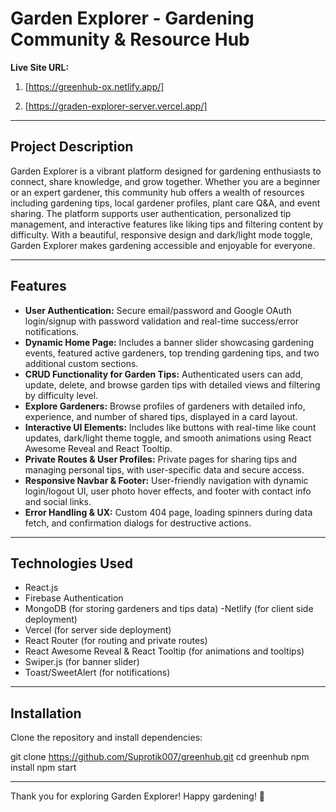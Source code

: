 # Garden Explorer - Gardening Community & Resource Hub

**Live Site URL:**
 1) [https://greenhub-ox.netlify.app/]

2) [https://graden-explorer-server.vercel.app/]
---

## Project Description

Garden Explorer is a vibrant platform designed for gardening enthusiasts to connect, share knowledge, and grow together. Whether you are a beginner or an expert gardener, this community hub offers a wealth of resources including gardening tips, local gardener profiles, plant care Q&A, and event sharing. The platform supports user authentication, personalized tip management, and interactive features like liking tips and filtering content by difficulty. With a beautiful, responsive design and dark/light mode toggle, Garden Explorer makes gardening accessible and enjoyable for everyone.

---

## Features

- **User Authentication:** Secure email/password and Google OAuth login/signup with password validation and real-time success/error notifications.
- **Dynamic Home Page:** Includes a banner slider showcasing gardening events, featured active gardeners, top trending gardening tips, and two additional custom sections.
- **CRUD Functionality for Garden Tips:** Authenticated users can add, update, delete, and browse garden tips with detailed views and filtering by difficulty level.
- **Explore Gardeners:** Browse profiles of gardeners with detailed info, experience, and number of shared tips, displayed in a card layout.
- **Interactive UI Elements:** Includes like buttons with real-time like count updates, dark/light theme toggle, and smooth animations using React Awesome Reveal and React Tooltip.
- **Private Routes & User Profiles:** Private pages for sharing tips and managing personal tips, with user-specific data and secure access.
- **Responsive Navbar & Footer:** User-friendly navigation with dynamic login/logout UI, user photo hover effects, and footer with contact info and social links.
- **Error Handling & UX:** Custom 404 page, loading spinners during data fetch, and confirmation dialogs for destructive actions.

---

## Technologies Used

- React.js 
- Firebase Authentication 
- MongoDB (for storing gardeners and tips data)
-Netlify (for client side deployment)
- Vercel (for server side deployment)
- React Router (for routing and private routes)
- React Awesome Reveal & React Tooltip (for animations and tooltips)
- Swiper.js (for banner slider)
- Toast/SweetAlert (for notifications)

---

## Installation 
Clone the repository and install dependencies:

git clone https://github.com/Suprotik007/greenhub.git cd greenhub npm install npm start


---


Thank you for exploring Garden Explorer! Happy gardening! 🌿
